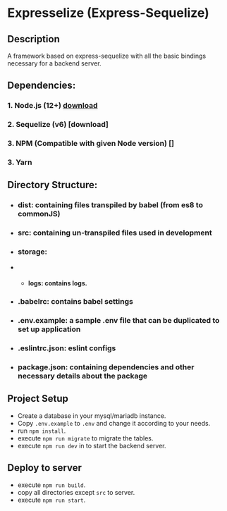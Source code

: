 # Expresselize (Express-Sequelize)

## Description
A framework based on express-sequelize with all the basic bindings necessary for a backend server.

## Dependencies:
  ### 1. Node.js (12+) [download](https://nodejs.org/en/download/)
  ### 2. Sequelize (v6) [download]
  ### 3. NPM (Compatible with given Node version) []
  ### 3. Yarn

## Directory Structure:
- ### dist: containing files transpiled by babel (from es8 to commonJS)
- ### src: containing un-transpiled files used in development
- ### storage:
- - #### logs: contains logs.
- ### .babelrc: contains babel settings
- ### .env.example: a sample .env file that can be duplicated to set up application
- ### .eslintrc.json: eslint configs
- ### package.json: containing dependencies and other necessary details about the package
## Project Setup
- Create a database in your mysql/mariadb instance.
- Copy `.env.example` to `.env` and change it according to your needs.
- run `npm install`.
- execute `npm run migrate` to migrate the tables.
- execute `npm run dev` in to start the backend server.

## Deploy to server
- execute `npm run build`.
- copy all directories except `src` to server.
- execute `npm run start`.